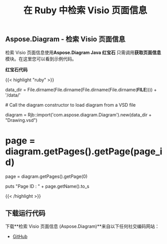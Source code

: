 ﻿---
title: 在 Ruby 中检索 Visio 页面信息
type: docs
weight: 30
url: /zh/java/retrieve-visio-page-information-in-ruby/
---
## **Aspose.Diagram - 检索 Visio 页面信息**
检索 Visio 页面信息使用**Aspose.Diagram Java 红宝石** 只需调用**获取页面信息**模块。在这里您可以看到示例代码。

**红宝石代码**

{{< highlight "ruby" >}}

 data_dir = File.dirname(File.dirname(File.dirname(File.dirname(__FILE__)))) + '/data/'

\# Call the diagram constructor to load diagram from a VSD file

diagram = Rjb::import('com.aspose.diagram.Diagram').new(data_dir + "Drawing.vsd")

# page = diagram.getPages().getPage(page_id)

page = diagram.getPages().getPage(0)

puts "Page ID : " + page.getName().to_s

{{< /highlight >}}
## **下载运行代码**
下载**检索 Visio 页面信息 (Aspose.Diagram)**来自以下任何社交编码网站：

- [GitHub](https://github.com/asposediagram/Aspose.Diagram-for-Java/blob/master/Plugins/Aspose_Diagram_Java_for_Ruby/lib/asposediagramjava/Pages/getpageinfo.rb)
